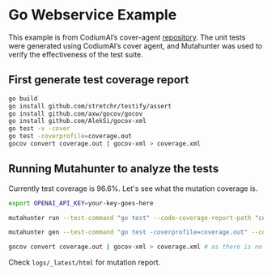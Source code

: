 # Go Webservice Example

This example is from CodiumAI’s cover-agent [repository](https://github.com/Codium-ai/cover-agent/tree/main/templated_tests/go_webservice). The unit tests were generated using CodiumAI’s cover agent, and Mutahunter was used to verify the effectiveness of the test suite.

## First generate test coverage report

```bash
go build
go install github.com/stretchr/testify/assert
go install github.com/axw/gocov/gocov
go install github.com/AlekSi/gocov-xml
go test -v -cover
go test -coverprofile=coverage.out
gocov convert coverage.out | gocov-xml > coverage.xml
```

## Running Mutahunter to analyze the tests

Currently test coverage is 96.6%. Let's see what the mutation coverage is.

```bash
export OPENAI_API_KEY=your-key-goes-here

mutahunter run --test-command "go test" --code-coverage-report-path "coverage.xml" --only-mutate-file-paths "app.go" --model "gpt-4o-mini"

mutahunter gen --test-command "go test -coverprofile=coverage.out" --code-coverage-report-path "coverage.xml" --coverage-type cobertura --test-file-path "app_test.go" --source-file-path "app.go" --model "gpt-4o" --target-line-coverage 0.9 --max-attempts 3

gocov convert coverage.out | gocov-xml > coverage.xml # as there is no easy way to get direct coverage report from go test
```

Check `logs/_latest/html` for mutation report.
